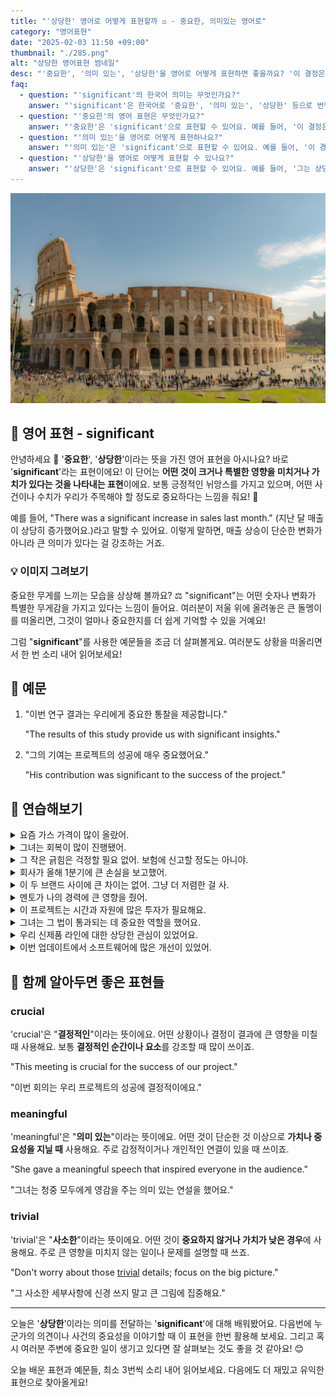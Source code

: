 ```yaml
---
title: "'상당한' 영어로 어떻게 표현할까 ⚖️ - 중요한, 의미있는 영어로"
category: "영어표현"
date: "2025-02-03 11:50 +09:00"
thumbnail: "./285.png"
alt: "상당한 영어표현 썸네일"
desc: "'중요한', '의미 있는', '상당한'을 영어로 어떻게 표현하면 좋을까요? '이 결정은 정말 중요한 거야', '이 경험은 나에게 의미 있는 시간이었어' 등을 영어로 표현하는 법을 배워봅시다. 다양한 예문을 통해서 연습하고 본인의 표현으로 만들어 보세요."
faq:
  - question: "'significant'의 한국어 의미는 무엇인가요?"
    answer: "'significant'은 한국어로 '중요한', '의미 있는', '상당한' 등으로 번역될 수 있어요."
  - question: "'중요한'의 영어 표현은 무엇인가요?"
    answer: "'중요한'은 'significant'으로 표현할 수 있어요. 예를 들어, '이 결정은 정말 중요한 거야'는 'This decision is really significant'로 말할 수 있어요."
  - question: "'의미 있는'을 영어로 어떻게 표현하나요?"
    answer: "'의미 있는'은 'significant'으로 표현할 수 있어요. 예를 들어, '이 경험은 나에게 의미 있는 시간이었어'는 'This experience was a significant time for me'로 표현할 수 있어요."
  - question: "'상당한'을 영어로 어떻게 표현할 수 있나요?"
    answer: "'상당한'은 'significant'으로 표현할 수 있어요. 예를 들어, '그는 상당한 성과를 거두었어'는 'He achieved significant results'로 말할 수 있어요."
---
```


![낮시간대 콜로세움](./285-1.jpg)

## 🌟 영어 표현 - significant

안녕하세요 👋 '**중요한**', '**상당한**'이라는 뜻을 가진 영어 표현을 아시나요? 바로 '**significant**'라는 표현이에요! 이 단어는 **어떤 것이 크거나 특별한 영향을 미치거나 가치가 있다는 것을 나타내는 표현**이에요. 보통 긍정적인 뉘앙스를 가지고 있으며, 어떤 사건이나 수치가 우리가 주목해야 할 정도로 중요하다는 느낌을 줘요! 🌟

예를 들어, "There was a significant increase in sales last month." (지난 달 매출이 상당히 증가했어요.)라고 말할 수 있어요. 이렇게 말하면, 매출 상승이 단순한 변화가 아니라 큰 의미가 있다는 걸 강조하는 거죠.

<script async src="https://pagead2.googlesyndication.com/pagead/js/adsbygoogle.js?client=ca-pub-1465612013356152"
     crossorigin="anonymous"></script>
<!-- engple-horizontal-ad -->

<ins class="adsbygoogle"
     style="display:block"
     data-ad-client="ca-pub-1465612013356152"
     data-ad-slot="2106896038"
     data-ad-format="auto"
     data-full-width-responsive="true"></ins>

<script>
     (adsbygoogle = window.adsbygoogle || []).push({});
</script>

### 💡 이미지 그려보기

중요한 무게를 느끼는 모습을 상상해 볼까요? ⚖️ "significant"는 어떤 숫자나 변화가 특별한 무게감을 가지고 있다는 느낌이 들어요. 여러분이 저울 위에 올려놓은 큰 돌멩이를 떠올리면, 그것이 얼마나 중요한지를 더 쉽게 기억할 수 있을 거예요!

그럼 "**significant**"를 사용한 예문들을 조금 더 살펴볼게요. 여러분도 상황을 떠올리면서 한 번 소리 내어 읽어보세요!

## 📖 예문

1. "이번 연구 결과는 우리에게 중요한 통찰을 제공합니다."

   "The results of this study provide us with significant insights."

2. "그의 기여는 프로젝트의 성공에 매우 중요했어요."

   "His contribution was significant to the success of the project."

## 💬 연습해보기

<details>
<summary>요즘 가스 가격이 많이 올랐어.</summary>
<span>There's been a significant increase in gas prices lately.</span>
</details>

<details>
<summary>그녀는 회복이 많이 진행됐어.</summary>
<span>She's made significant progress in her recovery.</span>
</details>

<details>
<summary>그 작은 긁힘은 걱정할 필요 없어. 보험에 신고할 정도는 아니야.</summary>
<span>Don't <a href="/blog/in-english/209.worry-about/">worry about</a> that small scratch. It's not significant enough to report to insurance.</span>
</details>

<details>
<summary>회사가 올해 1분기에 큰 손실을 보고했어.</summary>
<span>The company reported significant losses in the first quarter of this year.</span>
</details>

<details>
<summary>이 두 브랜드 사이에 큰 차이는 없어. 그냥 더 저렴한 걸 사.</summary>
<span>There's no significant difference between these two brands. Just get the cheaper one.</span>
</details>

<details>
<summary>멘토가 나의 경력에 큰 영향을 줬어.</summary>
<span>Having a mentor made a significant impact on my career path.</span>
</details>

<details>
<summary>이 프로젝트는 시간과 자원에 많은 투자가 필요해요.</summary>
<span>The project requires a significant investment of time and resources.</span>
</details>

<details>
<summary>그녀는 그 법이 통과되는 데 중요한 역할을 했어요.</summary>
<span>She played a significant role in getting the law passed.</span>
</details>

<details>
<summary>우리 신제품 라인에 대한 상당한 관심이 있었어요.</summary>
<span>There's been significant interest in our new product line.</span>
</details>

<details>
<summary>이번 업데이트에서 소프트웨어에 많은 개선이 있었어.</summary>
<span>We've made significant improvements to the software in this update.</span>
</details>

## 🤝 함께 알아두면 좋은 표현들

### crucial

'crucial'은 "**결정적인**"이라는 뜻이에요. 어떤 상황이나 결정이 결과에 큰 영향을 미칠 때 사용해요. 보통 **결정적인 순간이나 요소**를 강조할 때 많이 쓰이죠.

"This meeting is crucial for the success of our project."

"이번 회의는 우리 프로젝트의 성공에 결정적이에요."

### meaningful

'meaningful'은 "**의미 있는**"이라는 뜻이에요. 어떤 것이 단순한 것 이상으로 **가치나 중요성을 지닐 때** 사용해요. 주로 감정적이거나 개인적인 연결이 있을 때 쓰이죠.

"She gave a meaningful speech that inspired everyone in the audience."

"그녀는 청중 모두에게 영감을 주는 의미 있는 연설을 했어요."

### trivial

'trivial'은 "**사소한**"이라는 뜻이에요. 어떤 것이 **중요하지 않거나 가치가 낮은 경우**에 사용해요. 주로 큰 영향을 미치지 않는 일이나 문제를 설명할 때 쓰죠.

"Don't worry about those [trivial](/blog/in-english/176.trivial/) details; focus on the big picture."

"그 사소한 세부사항에 신경 쓰지 말고 큰 그림에 집중해요."

---

오늘은 '**상당한**'이라는 의미를 전달하는 '**significant**'에 대해 배워봤어요. 다음번에 누군가의 의견이나 사건의 중요성을 이야기할 때 이 표현을 한번 활용해 보세요. 그리고 혹시 여러분 주변에 중요한 일이 생기고 있다면 잘 살펴보는 것도 좋을 것 같아요! 😊

오늘 배운 표현과 예문들, 최소 3번씩 소리 내어 읽어보세요. 다음에도 더 재밌고 유익한 표현으로 찾아올게요!
